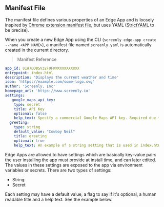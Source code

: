 ## Manifest File

The manifest file defines various properties of an Edge App and is loosely inspired by [Chrome extension manifest file](https://developer.chrome.com/docs/extensions/mv3/manifest/), but uses YAML ([StrictYAML](https://hitchdev.com/strictyaml/) to be precise).

When you create a new Edge App using the CLI (`screenly edge-app create --name <APP NAME>`), a manifest file named `screenly.yaml` is automatically created in the current directory.

> Manifest Reference

```yaml
app_id: 01H7DD8SV32F9FKWXXXXXXXXXX
entrypoint: index.html
description: 'Displays the current weather and time'
icon: 'https://example.com/some-logo.svg'
author: 'Screenly, Inc'
homepage_url: 'https://www.screenly.io'
settings:
   google_maps_api_key:
    type: secret
    title: API Key
    optional: false
    help_text: Specify a commercial Google Maps API key. Required due to the app's map feature.
  greeting:
    type: string
    default_value: "Cowboy Neil"
    title: greeting
    optional: true
    help_text: An example of a string setting that is used in index.html
```

Edge Apps are allowed to have settings which are basically key-value pairs the user installing the app must provide at install time, and can later edited. The values in these settings are exposed to the app via environment variables or secrets. There are two types of settings:

* String
* Secret

Each setting may have a default value, a flag to say if it's optional, a human readable title and a help text. See the example below.
